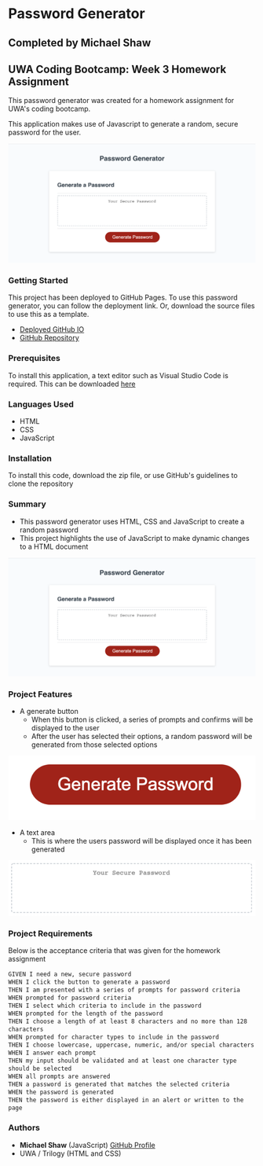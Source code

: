 # Password Generator

## Completed by Michael Shaw 
## UWA Coding Bootcamp: Week 3 Homework Assignment

This password generator was created for a homework assignment for UWA's coding bootcamp.

This application makes use of Javascript to generate a random, secure password for the user. 

![](Assets/Images/overview.png)

### Getting Started

This project has been deployed to GitHub Pages. To use this password generator, you can follow the deployment link. Or, download the source files to use this as a template.

* [Deployed GitHub IO](https://michaelshxw.github.io/03-JavaScript-Password-Generator-Homework-Assignment/)
* [GitHub Repository](https://github.com/michaelshxw/03-JavaScript-Password-Generator-Homework-Assignment)

### Prerequisites
To install this application, a text editor such as Visual Studio Code is required. This can be downloaded [here](https://code.visualstudio.com/download)

### Languages Used
* HTML 
* CSS
* JavaScript

### Installation
To install this code, download the zip file, or use GitHub's guidelines to clone the repository

### Summary
* This password generator uses HTML, CSS and JavaScript to create a random password
* This project highlights the use of JavaScript to make dynamic changes to a HTML document

![](Assets/Images/overview.png)

### Project Features
* A generate button
    * When this button is clicked, a series of prompts and confirms will be displayed to the user
    * After the user has selected their options, a random password will be generated from those selected options

![](Assets/Images/generate-button.png)

* A text area
    * This is where the users password will be displayed once it has been generated 
    
![](Assets/Images/text-area.png)

### Project Requirements 

Below is the acceptance criteria that was given for the homework assignment
```
GIVEN I need a new, secure password
WHEN I click the button to generate a password
THEN I am presented with a series of prompts for password criteria
WHEN prompted for password criteria
THEN I select which criteria to include in the password
WHEN prompted for the length of the password
THEN I choose a length of at least 8 characters and no more than 128 characters
WHEN prompted for character types to include in the password
THEN I choose lowercase, uppercase, numeric, and/or special characters
WHEN I answer each prompt
THEN my input should be validated and at least one character type should be selected
WHEN all prompts are answered
THEN a password is generated that matches the selected criteria
WHEN the password is generated
THEN the password is either displayed in an alert or written to the page
```

### Authors
* **Michael Shaw** (JavaScript) [GitHub Profile](https://github.com/michaelshxw)
* UWA / Trilogy (HTML and CSS)
